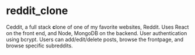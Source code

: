 # reddit_clone

Ceddit, a full stack <b>c</b>lone of one of my favorite websites, Reddit.
Uses React on the front end, and Node, MongoDB on the backend. 
User authentication using bcrypt. 
Users can add/edit/delete posts, browse the frontpage, and browse specific subreddits. 
